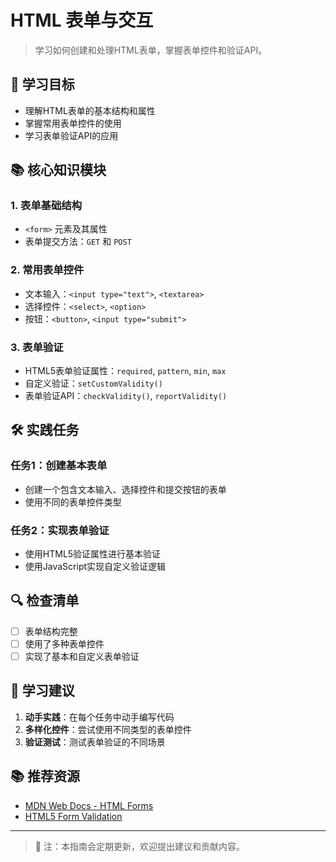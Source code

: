 # HTML 表单与交互

> 学习如何创建和处理HTML表单，掌握表单控件和验证API。

## 🎯 学习目标
- 理解HTML表单的基本结构和属性
- 掌握常用表单控件的使用
- 学习表单验证API的应用

## 📚 核心知识模块

### 1. 表单基础结构
- `<form>` 元素及其属性
- 表单提交方法：`GET` 和 `POST`

### 2. 常用表单控件
- 文本输入：`<input type="text">`, `<textarea>`
- 选择控件：`<select>`, `<option>`
- 按钮：`<button>`, `<input type="submit">`

### 3. 表单验证
- HTML5表单验证属性：`required`, `pattern`, `min`, `max`
- 自定义验证：`setCustomValidity()`
- 表单验证API：`checkValidity()`, `reportValidity()`

## 🛠 实践任务

### 任务1：创建基本表单
- 创建一个包含文本输入、选择控件和提交按钮的表单
- 使用不同的表单控件类型

### 任务2：实现表单验证
- 使用HTML5验证属性进行基本验证
- 使用JavaScript实现自定义验证逻辑

## 🔍 检查清单
- [ ] 表单结构完整
- [ ] 使用了多种表单控件
- [ ] 实现了基本和自定义表单验证

## 🌟 学习建议
1. **动手实践**：在每个任务中动手编写代码
2. **多样化控件**：尝试使用不同类型的表单控件
3. **验证测试**：测试表单验证的不同场景

## 📚 推荐资源
- [MDN Web Docs - HTML Forms](https://developer.mozilla.org/en-US/docs/Learn/Forms)
- [HTML5 Form Validation](https://developer.mozilla.org/en-US/docs/Learn/Forms/Form_validation)

---

> 📝 注：本指南会定期更新，欢迎提出建议和贡献内容。
